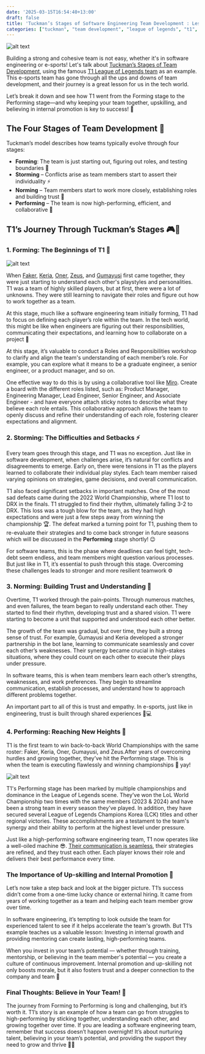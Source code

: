 ```yaml
---
date: '2025-03-15T16:54:40+13:00'
draft: false
title: 'Tuckman’s Stages of Software Engineering Team Development : Lessons from T1 🏆🎮'
categories: ["tuckman", "team development", "league of legends", "t1", "tips", "software engineers"]
---
```


![alt text](/assets/images/eevee-pro-gamer-in-lol-t1.png)

Building a strong and cohesive team is not easy, whether it's in software engineering or e-sports! Let's talk about [Tuckman’s Stages of Team Development](https://hr.mit.edu/learning-topics/teams/articles/stages-development), using the famous [T1 League of Legends team](https://www.t1.gg/teams/leagueoflegends) as an example. This e-sports team has gone through all the ups and downs of team development, and their journey is a great lesson for us in the tech world.

Let’s break it down and see how T1 went from the Forming stage to the Performing stage—and why keeping your team together, upskilling, and believing in internal promotion is key to success! 🚀

## The Four Stages of Team Development 🌱
Tuckman’s model describes how teams typically evolve through four stages:

- **Forming**: The team is just starting out, figuring out roles, and testing boundaries 🌟
- **Storming** – Conflicts arise as team members start to assert their individuality ⚡
- **Norming** – Team members start to work more closely, establishing roles and building trust 🤝
- **Performing** – The team is now high-performing, efficient, and collaborative 💪

## T1’s Journey Through Tuckman’s Stages 🎮💪
### 1. Forming: The Beginnings of T1 🌱

![alt text](/assets/images/t1.jpg)

When [Faker](https://lol.fandom.com/wiki/Faker), [Keria](https://lol.fandom.com/wiki/Keria), [Oner](https://lol.fandom.com/wiki/Oner), [Zeus](https://lol.fandom.com/wiki/Zeus), and [Gumayusi](https://lol.fandom.com/wiki/Gumayusi) first came together, they were just starting to understand each other's playstyles and personalities. T1 was a team of highly skilled players, but at first, there were a lot of unknowns. They were still learning to navigate their roles and figure out how to work together as a team.

At this stage, much like a software engineering team initially forming, T1 had to focus on defining each player’s role within the team. In the tech world, this might be like when engineers are figuring out their responsibilities, communicating their expectations, and learning how to collaborate on a project 🔄

At this stage, it’s valuable to conduct a Roles and Responsibilities workshop to clarify and align the team's understanding of each member’s role. For example, you can explore what it means to be a graduate engineer, a senior engineer, or a product manager, and so on.

One effective way to do this is by using a collaborative tool like [Miro](https://miro.com/). Create a board with the different roles listed, such as: Product Manager, Engineering Manager, Lead Engineer, Senior Engineer, and Associate Engineer - and have everyone attach sticky notes to describe what they believe each role entails. This collaborative approach allows the team to openly discuss and refine their understanding of each role, fostering clearer expectations and alignment.

### 2. Storming: The Difficulties and Setbacks ⚡
Every team goes through this stage, and T1 was no exception. Just like in software development, when challenges arise, it’s natural for conflicts and disagreements to emerge. Early on, there were tensions in T1 as the players learned to collaborate their individual play styles. Each team member raised varying opinions on strategies, game decisions, and overall communication.

T1 also faced significant setbacks in important matches. One of the most sad defeats came during the 2022 World Championship, where T1 lost to DRX in the finals. T1 struggled to find their rhythm, ultimately falling 3-2 to DRX. This loss was a tough blow for the team, as they had high expectations and were just a few steps away from winning the championship 🏆. The defeat marked a turning point for T1, pushing them to re-evaluate their strategies and to come back stronger in future seasons which will be discussed in the **Performing** stage shortly! 😉

For software teams, this is the phase where deadlines can feel tight, tech-debt seem endless, and team members might question various processes. But just like in T1, it’s essential to push through this stage. Overcoming these challenges leads to stronger and more resilient teamwork ⚙️

### 3. Norming: Building Trust and Understanding 🤝
Overtime, T1 worked through the pain-points. Through numerous matches, and even failures, the team began to really understand each other. They started to find their rhythm, developing trust and a shared vision. T1 were starting to become a unit that supported and understood each other better.

The growth of the team was gradual, but over time, they built a strong sense of trust. For example, Gumayusi and Keria developed a stronger partnership in the bot lane, learning to communicate seamlessly and cover each other’s weaknesses. Their synergy became crucial in high-stakes situations, where they could count on each other to execute their plays under pressure.

In software teams, this is when team members learn each other’s strengths, weaknesses, and work preferences. They begin to streamline communication, establish processes, and understand how to approach different problems together.

An important part to all of this is trust and empathy. In e-sports, just like in engineering, trust is built through shared experiences 🎠💻

### 4. Performing: Reaching New Heights 🌟
T1 is the first team to win back-to-back World Championships with the same roster: Faker, Keria, Oner, Gumayusi, and Zeus.After years of overcoming hurdles and growing together, they’ve hit the Performing stage. This is when the team is executing flawlessly and winning championships 🌟 yay!

![alt text](/assets/images/t1-wins-2024-lol-world-championship.jpg)

T1's Performing stage has been marked by multiple championships and dominance in the League of Legends scene. They’ve won the LoL World Championship two times with the same members (2023 & 2024) and have been a strong team in every season they’ve played. In addition, they have secured several League of Legends Champions Korea (LCK) titles and other regional victories. These accomplishments are a testament to the team's synergy and their ability to perform at the highest level under pressure.

Just like a high-performing software engineering team, T1 now operates like a well-oiled machine 😎. [Their communication is seamless](https://www.youtube.com/watch?v=KFYQ6CRbHc0), their strategies are refined, and they trust each other. Each player knows their role and delivers their best performance every time.

### The Importance of Up-skilling and Internal Promotion 🚀
Let’s now take a step back and look at the bigger picture. T1’s success didn’t come from a one-time lucky chance or external hiring. It came from years of working together as a team and helping each team member grow over time.

In software engineering, it’s tempting to look outside the team for experienced talent to see if it helps accelerate the team's growth. But T1’s example teaches us a valuable lesson: Investing in internal growth and providing mentoring can create lasting, high-performing teams.

When you invest in your team’s potential — whether through training, mentorship, or believing in the team member's potential — you create a culture of continuous improvement. Internal promotion and up-skilling not only boosts morale, but it also fosters trust and a deeper connection to the company and team 🌈

### Final Thoughts: Believe in Your Team! 🌟
The journey from Forming to Performing is long and challenging, but it’s worth it. T1’s story is an example of how a team can go from struggles to high-performing by sticking together, understanding each other, and growing together over time. If you are leading a software engineering team, remember that success doesn’t happen overnight! It’s about nurturing talent, believing in your team’s potential, and providing the support they need to grow and thrive 💪🚀